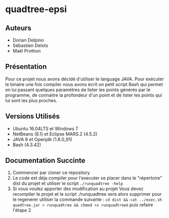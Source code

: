 # quadtree-epsi
## Auteurs
* Dorian Delpino
* Sébastien Delots
* Maël Prothon

## Présentation
Pour ce projet nous avons décidé d'utiliser le language JAVA. 
Pour exécuter le binaire une fois compiler nous avons écrit un petit script Bash qui permet en lui passant quelques paramètres de lister les points générés par le programme, de connaitre la profondeur d'un point et de lister les points qui lui sont les plus proches.

## Versions Utilisés
* Ubuntu 16.04LTS et Windows 7
* NetBeans (8.1) et Eclipse MARS.2 (4.5.2)
* JAVA 8 et Openjdk (1.8.0_91)
* Bash (4.3.42)

## Documentation Succinte

1. Commencer par cloner ce repository
2. Le code est déja compiler pour l'executer se placer dans le "répertoire" dist du projet et utiliser le script ```./runquadtree -help```
3. Si vous voulez apporter des modification au projet Vous devez recompiler le projet et le script ./runquadtree sera alors supprimer pour le regenerer utiliser la commande suivante : 
```cd dist && cat ../exec.sh quadtree.jar > runquadtree && chmod +x runquadtreeè``` puis refaire l'étape 2


